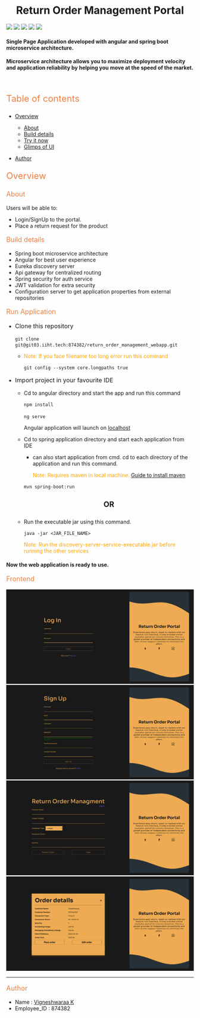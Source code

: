 <h1 align="center">
  Return Order Management Portal
</h1>

[![](https://img.shields.io/badge/Angular-DD0031?style=for-the-badge&logo=angular&logoColor=white)]()
[![](https://img.shields.io/badge/Spring-6DB33F?style=for-the-badge&logo=spring&logoColor=white)]()
[![](https://img.shields.io/badge/TypeScript-007ACC?style=for-the-badge&logo=typescript&logoColor=white)]()
[![](https://img.shields.io/badge/Java-ED8B00?style=for-the-badge&logo=java&logoColor=white)]()
[![](https://img.shields.io/badge/Sass-CC6699?style=for-the-badge&logo=sass&logoColor=white)]()

#### Single Page Application developed with angular and spring boot microservice architecture.

#### Microservice architecture allows you to maximize deployment velocity and application reliability by helping you move at the speed of the market.

<br/>

<p style="color:#ed8144;font-size:24px;"> Table of contents </p>

- [Overview](#overview)

  - [About](#about)
  - [Build details](#build-details)
  - [Try it now](#run-application)
  - [Glimps of UI](#frontend)

- [Author](#author)

<p style="color:#ed8144;font-size:24px;" id="overview" >Overview</p>

<p style="color:#ed8144;font-size:18px;" id="about">About</p>

Users will be able to:

- Login/SignUp to the portal.
- Place a return request for the product

<p style="color:#ed8144;font-size:18px;" id="build-details">Build details</p>

- Spring boot microservice architecture
- Angular for best user experience
- Eureka discovery server
- Api gateway for centralized routing
- Spring security for auth service
- JWT validation for extra security
- Configuration server to get application properties from external repositories

<p style="color:#ed8144;font-size:18px;" id="run-application"> Run Application </p>

- <p style="font-size:16px" >Clone this repository</p>
    
    ```
    git clone git@git03.iiht.tech:874382/return_order_management_webapp.git
    ```
    - <p style="color:orange">Note: If you face filename too long error run this command</p>

      ```
      git config --system core.longpaths true
      ```

- <p style="font-size:16px" > Import project in your favourite IDE</p>

  - Cd to angular directory and start the app and run this command

    ```
    npm install

    ng serve
    ```

    Angular application will launch on [localhost](https:localhost//4200)

  - Cd to spring application directory and start each application from IDE

    - can also start application from cmd. cd to each directory of the application and run this command. <p style="color:orange">Note: Requires maven in local machine. [Guide to install maven](https://maven.apache.org/install.html)</p>

    ```
    mvn spring-boot:run
    ```

    <h4 align="center" style="font-size:20px"> OR</h4>

  - Run the executable jar using this command.

    ```
    java -jar <JAR_FILE_NAME>
    ```

      <p style="color:orange">Note: Run the 
        discovery-server-service-executable.jar before running the other services</p>

<h4> Now the web application is ready to use.</h4>

<p style="color:#ed8144;font-size:18px;" id="frontend">Frontend</p>

![Login](UI/login.png)
![Signup](UI/signup.png)
![main-portal](UI/return-order-portal.png)
![ordered](UI/ordered.png)

<hr>

<p style="color:#ed8144;font-size:18px;" id="author">Author</p>

- Name : [Vigneshwaraa K](https://gitlab.com/Vicgok/return_order_management_webapp)
- Employee_ID : 874382
